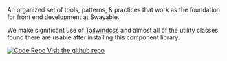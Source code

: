 
An organized set of tools, patterns, & practices that work as the foundation for front end development at Swayable.

We make significant use of [Tailwindcss](https://tailwindcss.com/) and almost all of the utility classes found there are usable after installing this component library.

[![Code Repo](//github.githubassets.com/images/modules/logos_page/GitHub-Mark.png "Code Repo") Visit the github repo](https://github.com/swayable/swayable-design-system)
